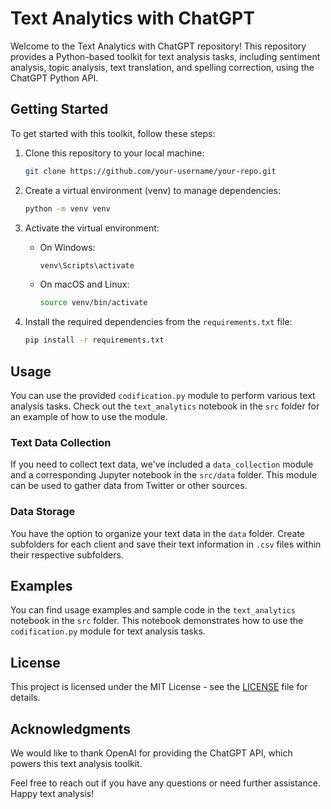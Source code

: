 # Text Analytics with ChatGPT

Welcome to the Text Analytics with ChatGPT repository! This repository provides a Python-based toolkit for text analysis tasks, including sentiment analysis, topic analysis, text translation, and spelling correction, using the ChatGPT Python API.

## Getting Started

To get started with this toolkit, follow these steps:

1. Clone this repository to your local machine:

   ```bash
   git clone https://github.com/your-username/your-repo.git
   ```

2. Create a virtual environment (venv) to manage dependencies:

   ```bash
   python -m venv venv
   ```

3. Activate the virtual environment:

   - On Windows:

     ```bash
     venv\Scripts\activate
     ```

   - On macOS and Linux:

     ```bash
     source venv/bin/activate
     ```

4. Install the required dependencies from the `requirements.txt` file:

   ```bash
   pip install -r requirements.txt
   ```

## Usage

You can use the provided `codification.py` module to perform various text analysis tasks. Check out the `text_analytics` notebook in the `src` folder for an example of how to use the module.

### Text Data Collection

If you need to collect text data, we've included a `data_collection` module and a corresponding Jupyter notebook in the `src/data` folder. This module can be used to gather data from Twitter or other sources.

### Data Storage

You have the option to organize your text data in the `data` folder. Create subfolders for each client and save their text information in `.csv` files within their respective subfolders.

## Examples

You can find usage examples and sample code in the `text_analytics` notebook in the `src` folder. This notebook demonstrates how to use the `codification.py` module for text analysis tasks.

## License

This project is licensed under the MIT License - see the [LICENSE](LICENSE) file for details.

## Acknowledgments

We would like to thank OpenAI for providing the ChatGPT API, which powers this text analysis toolkit.

Feel free to reach out if you have any questions or need further assistance. Happy text analysis!

